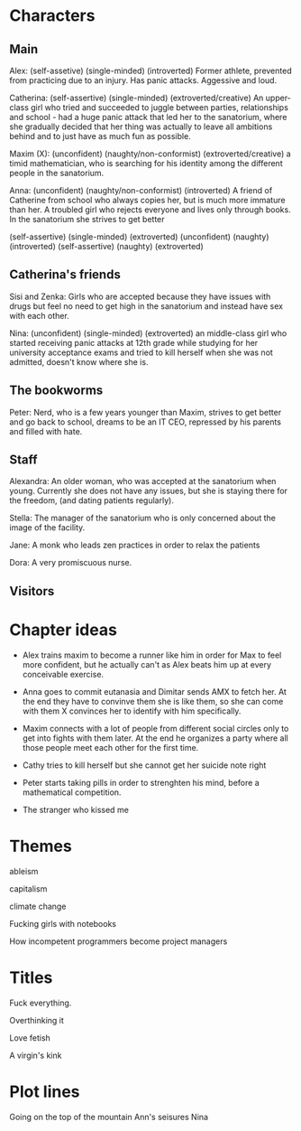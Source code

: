 Characters
===

Main 
--- 

Alex: (self-assetive) (single-minded) (introverted) Former athlete, prevented from practicing due to an injury. Has panic attacks. Aggessive and loud.  

Catherina: (self-assertive) (single-minded) (extroverted/creative) An upper-class girl who tried and succeeded to juggle between parties, relationships and school - had a huge panic attack that led her to the sanatorium, where she gradually decided that her thing was actually to leave all ambitions behind and to just have as much fun as possible. 

Maxim (X): (unconfident) (naughty/non-conformist) (extroverted/creative) a timid mathematician, who is searching for his identity among the different people in the sanatorium.

Anna: (unconfident) (naughty/non-conformist) (introverted) A friend of Catherine from school who always copies her, but is much more immature than her. A troubled girl who rejects everyone and lives only through books. In the sanatorium she strives to get better


(self-assertive) (single-minded) (extroverted) 
(unconfident) (naughty) (introverted)
(self-assertive) (naughty) (extroverted)

Catherina's friends
---

Sisi and Zenka: Girls who are accepted because they have issues with drugs but feel no need to get high in the sanatorium and instead have sex with each other.


Nina: (unconfident) (single-minded) (extroverted) an middle-class girl who started receiving panic attacks at 12th grade while studying for her university acceptance exams and tried to kill herself when she was not admitted, doesn't know where she is.

The bookworms
---

Peter: Nerd, who is a few years younger than Maxim, strives to get better and go back to school, dreams to be an IT CEO, repressed by his parents and filled with hate.

Staff
---

Alexandra: An older woman, who was accepted at the sanatorium when young. Currently she does not have any issues, but she is staying there for the freedom, (and dating patients regularly).

Stella: The manager of the sanatorium who is only concerned about the image of the facility.

Jane: A monk who leads zen practices in order to relax the patients

Dora: A very promiscuous nurse.

Visitors
---

Chapter ideas
===

- Alex trains maxim to become a runner like him in order for Max to feel more confident, but he actually can't as Alex beats him up at every conceivable exercise. 

- Anna goes to commit eutanasia and Dimitar sends AMX to fetch her. At the end they have to convinve them she is like them, so she can come with them X convinces her to identify with him specifically.

- Maxim connects with a lot of people from different social circles only to get into fights with them later. At the end he organizes a party where all those people meet each other for the first time.

- Cathy tries to kill herself but she cannot get her suicide note right

- Peter starts taking pills in order to strenghten his mind, before a mathematical competition.

- The stranger who kissed me

Themes
===

ableism

capitalism

climate change

Fucking girls with notebooks 

How incompetent programmers become project managers 

Titles
===

Fuck everything.

Overthinking it

Love fetish

A virgin's kink

Plot lines
===
Going on the top of the mountain
Ann's seisures
Nina


